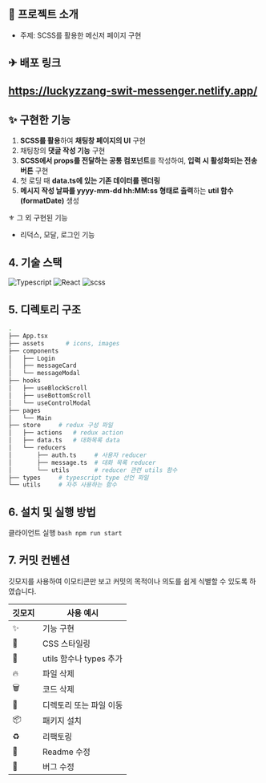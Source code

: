 
## 🧨 프로젝트 소개

- 주제: SCSS를 활용한 메신저 페이지 구현


## ✈ 배포 링크

## https://luckyzzang-swit-messenger.netlify.app/


## ✨ 구현한 기능

1. **SCSS를 활용**하여 **채팅창 페이지의 UI** 구현
2. 채팅창의 **댓글 작성 기능** 구현
3.  **SCSS에서 props를 전달하는 공통 컴포넌트**를 작성하여, **입력 시 활성화되는 전송버튼** 구현
4.  첫 로딩 때 **data.ts에 있는 기존 데이터를 렌더링**
5. **메시지 작성 날짜를 yyyy-mm-dd hh:MM:ss 형태로 출력**하는 **util 함수(formatDate)** 생성
 
⚜ 그 외 구현된 기능
* 리덕스, 모달, 로그인 기능

## 4. 기술 스택
![Typescript](https://img.shields.io/badge/TypeScript-007ACC?style=for-the-badge&logo=typescript&logoColor=white)
![React](https://img.shields.io/badge/React-20232A?style=for-the-badge&logo=react&logoColor=61DAFB)
![scss](https://img.shields.io/badge/scss-DB7093?style=for-the-badge&logo=styled-components&logoColor=white) 


## 5. 디렉토리 구조

```bash
.
├── App.tsx
├── assets      # icons, images
├── components
│   ├── Login
│   ├── messageCard
│   └── messageModal
├── hooks
│   ├── useBlockScroll
│   ├── useBottomScroll
│   └── useControlModal  
├── pages
│   └── Main
├── store     # redux 구성 파일
│   ├── actions   # redux action
│   ├── data.ts   # 대화목록 data
│   └── reducers
│       ├── auth.ts     # 사용자 reducer
│       ├── message.ts  # 대화 목록 reducer
│       └── utils       # reducer 관련 utils 함수
├── types     # typescript type 선언 파일
└── utils     # 자주 사용하는 함수
```


## 6. 설치 및 실행 방법
클라이언트 실행
    ```bash
    npm run start
    ```


## 7. 커밋 컨벤션

깃모지를 사용하여 이모티콘만 보고 커밋의 목적이나 의도를 쉽게 식별할 수 있도록 하였습니다.

| 깃모지 | 사용 예시 |
| --- | --- |
| :sparkles: | 기능 구현 |
| :lipstick: | CSS 스타일링 |
| :wrench: | utils 함수나 types 추가 |
| :fire: | 파일 삭제 |
| :wastebasket: | 코드 삭제 |
| 🚚 | 디렉토리 또는 파일 이동 |
| :package: | 패키지 설치 |
| ♻️ | 리팩토링 |
| 📝 | Readme 수정 |
| 🐛 | 버그 수정 |

